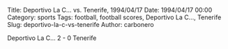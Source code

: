 Title: Deportivo La C… vs. Tenerife, 1994/04/17
Date: 1994/04/17 00:00
Category: sports
Tags: football, football scores, Deportivo La C…, Tenerife
Slug: deportivo-la-c-vs-tenerife
Author: carbonero


Deportivo La C… 2 - 0 Tenerife
